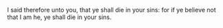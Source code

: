 I said therefore unto you, that ye shall die in your sins: for if ye believe not that I am he, ye shall die in your sins.
